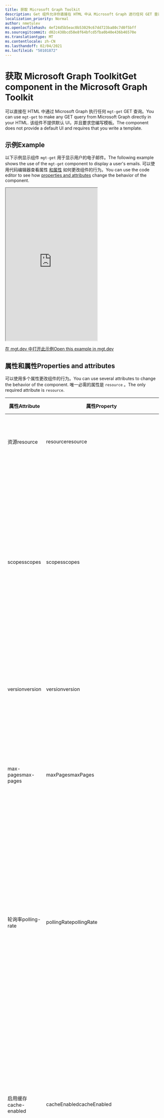 ```yaml
---
title: 获取 Microsoft Graph Toolkit
description: Get 组件允许你直接在 HTML 中从 Microsoft Graph 进行任何 GET 查询。
localization_priority: Normal
author: nmetulev
ms.openlocfilehash: 4ef24d5b5eac0b53029c67dd723ba80c7d0f5bff
ms.sourcegitcommit: d02c438bcd58e8f64bfcd5fba0b40e436b46570e
ms.translationtype: MT
ms.contentlocale: zh-CN
ms.lasthandoff: 02/04/2021
ms.locfileid: "50101872"
---
```

# <a name="get-component-in-the-microsoft-graph-toolkit"></a><span data-ttu-id="34a8a-103">获取 Microsoft Graph Toolkit</span><span class="sxs-lookup"><span data-stu-id="34a8a-103">Get component in the Microsoft Graph Toolkit</span></span>

<span data-ttu-id="34a8a-104">可以直接在 HTML 中通过 Microsoft Graph 执行任何 `mgt-get` GET 查询。</span><span class="sxs-lookup"><span data-stu-id="34a8a-104">You can use `mgt-get` to make any GET query from Microsoft Graph directly in your HTML.</span></span> <span data-ttu-id="34a8a-105">该组件不提供默认 UI，并且要求您编写模板。</span><span class="sxs-lookup"><span data-stu-id="34a8a-105">The component does not provide a default UI and requires that you write a template.</span></span>

## <a name="example"></a><span data-ttu-id="34a8a-106">示例</span><span class="sxs-lookup"><span data-stu-id="34a8a-106">Example</span></span>

<span data-ttu-id="34a8a-107">以下示例显示组件 `mgt-get` 用于显示用户的电子邮件。</span><span class="sxs-lookup"><span data-stu-id="34a8a-107">The following example shows the use of the `mgt-get` component to display a user's emails.</span></span> <span data-ttu-id="34a8a-108">可以使用代码编辑器查看属性 [和属性](#properties-and-attributes) 如何更改组件的行为。</span><span class="sxs-lookup"><span data-stu-id="34a8a-108">You can use the code editor to see how [properties and attributes](#properties-and-attributes) change the behavior of the component.</span></span>

<iframe src="https://mgt.dev/iframe.html?id=components-mgt-get--get-email&source=docs" height="500"></iframe>

[<span data-ttu-id="34a8a-109">在 mgt.dev 中打开此示例</span><span class="sxs-lookup"><span data-stu-id="34a8a-109">Open this example in mgt.dev</span></span>](https://mgt.dev/?path=/story/components-mgt-get--get-email&source=docs)

## <a name="properties-and-attributes"></a><span data-ttu-id="34a8a-110">属性和属性</span><span class="sxs-lookup"><span data-stu-id="34a8a-110">Properties and attributes</span></span>

<span data-ttu-id="34a8a-111">可以使用多个属性更改组件的行为。</span><span class="sxs-lookup"><span data-stu-id="34a8a-111">You can use several attributes to change the behavior of the component.</span></span> <span data-ttu-id="34a8a-112">唯一必需的属性是 `resource` 。</span><span class="sxs-lookup"><span data-stu-id="34a8a-112">The only required attribute is `resource`.</span></span>

| <span data-ttu-id="34a8a-113">属性</span><span class="sxs-lookup"><span data-stu-id="34a8a-113">Attribute</span></span> | <span data-ttu-id="34a8a-114">属性</span><span class="sxs-lookup"><span data-stu-id="34a8a-114">Property</span></span>  | <span data-ttu-id="34a8a-115">说明</span><span class="sxs-lookup"><span data-stu-id="34a8a-115">Description</span></span> |
| --- | --- | --- |
| <span data-ttu-id="34a8a-116">资源</span><span class="sxs-lookup"><span data-stu-id="34a8a-116">resource</span></span> | <span data-ttu-id="34a8a-117">resource</span><span class="sxs-lookup"><span data-stu-id="34a8a-117">resource</span></span> | <span data-ttu-id="34a8a-118">从 Microsoft Graph 获取的资源 (例如 `/me` ，) 。</span><span class="sxs-lookup"><span data-stu-id="34a8a-118">The resource to get from Microsoft Graph (for example, `/me`).</span></span> |
| <span data-ttu-id="34a8a-119">scopes</span><span class="sxs-lookup"><span data-stu-id="34a8a-119">scopes</span></span> | <span data-ttu-id="34a8a-120">scopes</span><span class="sxs-lookup"><span data-stu-id="34a8a-120">scopes</span></span> | <span data-ttu-id="34a8a-121">可选字符串数组（如果使用属性）或逗号分隔范围（如果使用该属性）。</span><span class="sxs-lookup"><span data-stu-id="34a8a-121">Optional array of strings if using the property or a comma delimited scope if using the attribute.</span></span> <span data-ttu-id="34a8a-122">组件将使用这些作用域 (支持) ，以确保用户已同意适当的权限。</span><span class="sxs-lookup"><span data-stu-id="34a8a-122">The component will use these scopes (with a supported provider) to ensure that the user has consented to the right permission.</span></span> |
| <span data-ttu-id="34a8a-123">version</span><span class="sxs-lookup"><span data-stu-id="34a8a-123">version</span></span> | <span data-ttu-id="34a8a-124">version</span><span class="sxs-lookup"><span data-stu-id="34a8a-124">version</span></span> | <span data-ttu-id="34a8a-125">进行 GET 请求时使用的可选 API 版本。</span><span class="sxs-lookup"><span data-stu-id="34a8a-125">Optional API version to use when making the GET request.</span></span> <span data-ttu-id="34a8a-126">默认值为 `v1.0`。</span><span class="sxs-lookup"><span data-stu-id="34a8a-126">Default is `v1.0`.</span></span>  |
| <span data-ttu-id="34a8a-127">max-pages</span><span class="sxs-lookup"><span data-stu-id="34a8a-127">max-pages</span></span> | <span data-ttu-id="34a8a-128">maxPages</span><span class="sxs-lookup"><span data-stu-id="34a8a-128">maxPages</span></span> | <span data-ttu-id="34a8a-129">支持分页 (资源的可选页面) 。</span><span class="sxs-lookup"><span data-stu-id="34a8a-129">Optional number of pages (for resources that support paging).</span></span> <span data-ttu-id="34a8a-130">默认值为 3。</span><span class="sxs-lookup"><span data-stu-id="34a8a-130">Default is 3.</span></span> <span data-ttu-id="34a8a-131">将此值设置为 0 将获取所有页面。</span><span class="sxs-lookup"><span data-stu-id="34a8a-131">Setting this value to 0 will get all pages.</span></span>  |
| <span data-ttu-id="34a8a-132">轮询率</span><span class="sxs-lookup"><span data-stu-id="34a8a-132">polling-rate</span></span> | <span data-ttu-id="34a8a-133">pollingRate</span><span class="sxs-lookup"><span data-stu-id="34a8a-133">pollingRate</span></span> | <span data-ttu-id="34a8a-134">可选毫秒数。</span><span class="sxs-lookup"><span data-stu-id="34a8a-134">Optional number of milliseconds.</span></span> <span data-ttu-id="34a8a-135">设置后，组件将轮询请求 URI，以按定义的间隔进行更新。</span><span class="sxs-lookup"><span data-stu-id="34a8a-135">When set, the component will poll the request URI for updates in the defined interval.</span></span> <span data-ttu-id="34a8a-136">如果使用 delta 查询，轮询将始终查询增量 API。</span><span class="sxs-lookup"><span data-stu-id="34a8a-136">If using a delta query, polling will always query the delta API.</span></span> <span data-ttu-id="34a8a-137">模板仅在数据更改时刷新。</span><span class="sxs-lookup"><span data-stu-id="34a8a-137">The template will only refresh when the data changes.</span></span> |
| <span data-ttu-id="34a8a-138">启用缓存</span><span class="sxs-lookup"><span data-stu-id="34a8a-138">cache-enabled</span></span> | <span data-ttu-id="34a8a-139">cacheEnabled</span><span class="sxs-lookup"><span data-stu-id="34a8a-139">cacheEnabled</span></span> | <span data-ttu-id="34a8a-140">可选属性，类型为 Boolean。</span><span class="sxs-lookup"><span data-stu-id="34a8a-140">Optional Boolean.</span></span> <span data-ttu-id="34a8a-141">设置后，它表示将缓存来自资源的响应。</span><span class="sxs-lookup"><span data-stu-id="34a8a-141">When set, it indicates that the response from the resource will be cached.</span></span> <span data-ttu-id="34a8a-142">如果已 `refresh()` 调用或正在使用， `pollingRate` 则替代。</span><span class="sxs-lookup"><span data-stu-id="34a8a-142">Overriden if `refresh()` is called or if `pollingRate` is in use.</span></span> <span data-ttu-id="34a8a-143">默认值为 `false`。</span><span class="sxs-lookup"><span data-stu-id="34a8a-143">Default is `false`.</span></span> |
| <span data-ttu-id="34a8a-144">cache-invalidation-period</span><span class="sxs-lookup"><span data-stu-id="34a8a-144">cache-invalidation-period</span></span> | <span data-ttu-id="34a8a-145">cacheInvalidationPeriod</span><span class="sxs-lookup"><span data-stu-id="34a8a-145">cacheInvalidationPeriod</span></span> | <span data-ttu-id="34a8a-146">可选毫秒数。</span><span class="sxs-lookup"><span data-stu-id="34a8a-146">Optional number of milliseconds.</span></span> <span data-ttu-id="34a8a-147">如果结合使用设置，则此值将修改缓存达到其无效时段 `cacheEnabled` 前的延迟。</span><span class="sxs-lookup"><span data-stu-id="34a8a-147">When set in combination with `cacheEnabled`, the delay before the cache reaches its invalidation period will be modified by this value.</span></span> <span data-ttu-id="34a8a-148">默认值为 `0` ，并且将使用默认无效时段。</span><span class="sxs-lookup"><span data-stu-id="34a8a-148">Default is `0` and will use the default invalidation period.</span></span> |
| <span data-ttu-id="34a8a-149">type</span><span class="sxs-lookup"><span data-stu-id="34a8a-149">type</span></span> | <span data-ttu-id="34a8a-150">type</span><span class="sxs-lookup"><span data-stu-id="34a8a-150">type</span></span> | <span data-ttu-id="34a8a-151">预期响应的可选类型。</span><span class="sxs-lookup"><span data-stu-id="34a8a-151">Optional type of the expected response.</span></span> <span data-ttu-id="34a8a-152">默认值为 `json`。</span><span class="sxs-lookup"><span data-stu-id="34a8a-152">Default is `json`.</span></span> <span data-ttu-id="34a8a-153">仅在 `json` (终结点上 `image` 支持或支持 `/photo/value$`) 。</span><span class="sxs-lookup"><span data-stu-id="34a8a-153">Supports `json` or `image` (only be supported on endpoints ending with `/photo/value$`).</span></span> |
| <span data-ttu-id="34a8a-154">不适用</span><span class="sxs-lookup"><span data-stu-id="34a8a-154">N/A</span></span> | <span data-ttu-id="34a8a-155">响应</span><span class="sxs-lookup"><span data-stu-id="34a8a-155">response</span></span> | <span data-ttu-id="34a8a-156">如果请求成功，来自 Microsoft Graph 的只读响应。</span><span class="sxs-lookup"><span data-stu-id="34a8a-156">Read-only response from Microsoft Graph if request was successful.</span></span>  |
| <span data-ttu-id="34a8a-157">不适用</span><span class="sxs-lookup"><span data-stu-id="34a8a-157">N/A</span></span> |<span data-ttu-id="34a8a-158">error</span><span class="sxs-lookup"><span data-stu-id="34a8a-158">error</span></span>| <span data-ttu-id="34a8a-159">如果请求未成功，来自 Microsoft Graph 的只读错误。</span><span class="sxs-lookup"><span data-stu-id="34a8a-159">Read-only error from Microsoft Graph if request was not successful.</span></span> |

## <a name="methods"></a><span data-ttu-id="34a8a-160">方法</span><span class="sxs-lookup"><span data-stu-id="34a8a-160">Methods</span></span>
| <span data-ttu-id="34a8a-161">方法</span><span class="sxs-lookup"><span data-stu-id="34a8a-161">Method</span></span> | <span data-ttu-id="34a8a-162">说明</span><span class="sxs-lookup"><span data-stu-id="34a8a-162">Description</span></span> |
| --- | --- |
| <span data-ttu-id="34a8a-163">refresh (force？：boolean) </span><span class="sxs-lookup"><span data-stu-id="34a8a-163">refresh(force?:boolean)</span></span> | <span data-ttu-id="34a8a-164">调用该方法以刷新数据。</span><span class="sxs-lookup"><span data-stu-id="34a8a-164">Call the method to refresh the data.</span></span> <span data-ttu-id="34a8a-165">默认情况下，UI 仅在数据发生更改时更新。</span><span class="sxs-lookup"><span data-stu-id="34a8a-165">By default, the UI will only update if the data changes.</span></span> <span data-ttu-id="34a8a-166">传递 `true` 以强制更新组件。</span><span class="sxs-lookup"><span data-stu-id="34a8a-166">Pass `true` to force the component to update.</span></span>  |


## <a name="events"></a><span data-ttu-id="34a8a-167">活动</span><span class="sxs-lookup"><span data-stu-id="34a8a-167">Events</span></span>
| <span data-ttu-id="34a8a-168">事件</span><span class="sxs-lookup"><span data-stu-id="34a8a-168">Event</span></span> | <span data-ttu-id="34a8a-169">详情</span><span class="sxs-lookup"><span data-stu-id="34a8a-169">Detail</span></span> | <span data-ttu-id="34a8a-170">Description</span><span class="sxs-lookup"><span data-stu-id="34a8a-170">Description</span></span> |
| --- | --- | --- |
| <span data-ttu-id="34a8a-171">dataChange</span><span class="sxs-lookup"><span data-stu-id="34a8a-171">dataChange</span></span> | <span data-ttu-id="34a8a-172">详细信息包含 `response` and `error` 对象。</span><span class="sxs-lookup"><span data-stu-id="34a8a-172">The detail contains the `response` and `error` objects.</span></span> | <span data-ttu-id="34a8a-173">响应或错误更改时触发。</span><span class="sxs-lookup"><span data-stu-id="34a8a-173">Fired when the response or error change.</span></span> |

## <a name="templates"></a><span data-ttu-id="34a8a-174">模板</span><span class="sxs-lookup"><span data-stu-id="34a8a-174">Templates</span></span>

<span data-ttu-id="34a8a-175">该 `mgt-get` 组件支持 [多个](../customize-components/templates.md) 可用于定义外观的模板。</span><span class="sxs-lookup"><span data-stu-id="34a8a-175">The `mgt-get` component supports several [templates](../customize-components/templates.md) that you can use to define the look and feel.</span></span> <span data-ttu-id="34a8a-176">若要指定模板，请包含组件 `<template>` 中的元素，将值设置为下列 `data-type` 值之一。</span><span class="sxs-lookup"><span data-stu-id="34a8a-176">To specify a template, include a `<template>` element inside a component and set the `data-type` value to one of the following.</span></span>

| <span data-ttu-id="34a8a-177">数据类型</span><span class="sxs-lookup"><span data-stu-id="34a8a-177">Data type</span></span> | <span data-ttu-id="34a8a-178">数据上下文</span><span class="sxs-lookup"><span data-stu-id="34a8a-178">Data context</span></span> | <span data-ttu-id="34a8a-179">Description</span><span class="sxs-lookup"><span data-stu-id="34a8a-179">Description</span></span> |
| --- | --- | --- |
| <span data-ttu-id="34a8a-180"> 默认值</span><span class="sxs-lookup"><span data-stu-id="34a8a-180">default</span></span> | <span data-ttu-id="34a8a-181">来自 Microsoft Graph 的响应。</span><span class="sxs-lookup"><span data-stu-id="34a8a-181">The response from Microsoft Graph.</span></span> | <span data-ttu-id="34a8a-182">呈现来自 Microsoft Graph 的数据需要默认模板。</span><span class="sxs-lookup"><span data-stu-id="34a8a-182">The default template is required to render the data coming from Microsoft Graph.</span></span> |
| <span data-ttu-id="34a8a-183">值</span><span class="sxs-lookup"><span data-stu-id="34a8a-183">value</span></span> | <span data-ttu-id="34a8a-184">返回数组的数据 `value` 项</span><span class="sxs-lookup"><span data-stu-id="34a8a-184">Data item from the returned `value` array</span></span> | <span data-ttu-id="34a8a-185">当预期来自图形的响应包含项目数组（如消息、文件或用户）时，请使用模板而不是 `value` `default` **模板**。  </span><span class="sxs-lookup"><span data-stu-id="34a8a-185">Use the `value` template instead of the `default` template when expecting the response from the graph to contain an array of items - such as **messages**, **files**, or **users**.</span></span> <span data-ttu-id="34a8a-186">`value`将自动为资源返回的每个项目重复模板。</span><span class="sxs-lookup"><span data-stu-id="34a8a-186">The `value` template will automatically be repeated for each item returned by the resource.</span></span> <span data-ttu-id="34a8a-187">与默认模板模板不同，模板一旦准备好 (`value` 即可开始呈现) 。</span><span class="sxs-lookup"><span data-stu-id="34a8a-187">The `value` template will also start rendering the items as soon as they are ready (unlike the default template).</span></span>|
| <span data-ttu-id="34a8a-188">error</span><span class="sxs-lookup"><span data-stu-id="34a8a-188">error</span></span> | <span data-ttu-id="34a8a-189">Microsoft Graph 中的错误。</span><span class="sxs-lookup"><span data-stu-id="34a8a-189">The error from Microsoft Graph.</span></span> | <span data-ttu-id="34a8a-190">如果提出请求时出错，将使用此模板。</span><span class="sxs-lookup"><span data-stu-id="34a8a-190">This template will be used if there is an error making the request.</span></span> |
| <span data-ttu-id="34a8a-191">loading</span><span class="sxs-lookup"><span data-stu-id="34a8a-191">loading</span></span> | <span data-ttu-id="34a8a-192">不适用</span><span class="sxs-lookup"><span data-stu-id="34a8a-192">N/A</span></span> | <span data-ttu-id="34a8a-193">请求时使用此模板。</span><span class="sxs-lookup"><span data-stu-id="34a8a-193">This template is used while the request is being made.</span></span> |

## <a name="microsoft-graph-permissions"></a><span data-ttu-id="34a8a-194">Microsoft Graph 权限</span><span class="sxs-lookup"><span data-stu-id="34a8a-194">Microsoft Graph permissions</span></span>

<span data-ttu-id="34a8a-195">有关权限详细信息，请参阅 Microsoft Graph [权限参考](../../permissions-reference.md)。</span><span class="sxs-lookup"><span data-stu-id="34a8a-195">For more information about permissions, see the Microsoft Graph [permissions reference](../../permissions-reference.md).</span></span> 

## <a name="authentication"></a><span data-ttu-id="34a8a-196">身份验证</span><span class="sxs-lookup"><span data-stu-id="34a8a-196">Authentication</span></span>

<span data-ttu-id="34a8a-197">该控件使用身份验证文档中所述的全局身份验证提供程序获取[](../providers/providers.md)所需数据。</span><span class="sxs-lookup"><span data-stu-id="34a8a-197">The control uses the global authentication provider described in the [authentication documentation](../providers/providers.md) to fetch the required data.</span></span>
